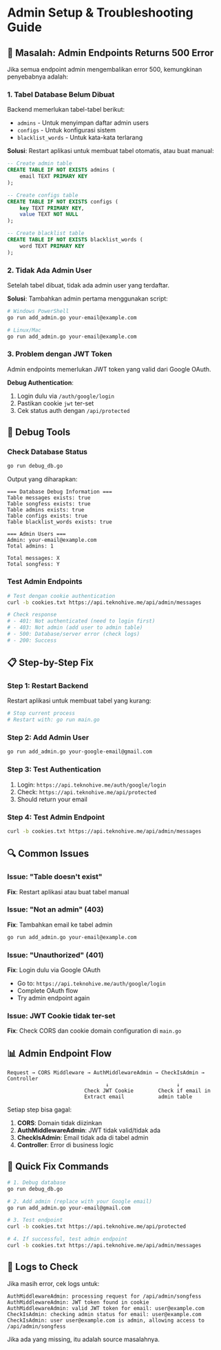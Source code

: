 # Admin Setup & Troubleshooting Guide

## 🚨 Masalah: Admin Endpoints Returns 500 Error

Jika semua endpoint admin mengembalikan error 500, kemungkinan penyebabnya adalah:

### 1. **Tabel Database Belum Dibuat**

Backend memerlukan tabel-tabel berikut:
- `admins` - Untuk menyimpan daftar admin users
- `configs` - Untuk konfigurasi sistem
- `blacklist_words` - Untuk kata-kata terlarang

**Solusi**: Restart aplikasi untuk membuat tabel otomatis, atau buat manual:

```sql
-- Create admin table
CREATE TABLE IF NOT EXISTS admins (
    email TEXT PRIMARY KEY
);

-- Create configs table
CREATE TABLE IF NOT EXISTS configs (
    key TEXT PRIMARY KEY,
    value TEXT NOT NULL
);

-- Create blacklist table
CREATE TABLE IF NOT EXISTS blacklist_words (
    word TEXT PRIMARY KEY
);
```

### 2. **Tidak Ada Admin User**

Setelah tabel dibuat, tidak ada admin user yang terdaftar.

**Solusi**: Tambahkan admin pertama menggunakan script:

```bash
# Windows PowerShell
go run add_admin.go your-email@example.com

# Linux/Mac
go run add_admin.go your-email@example.com
```

### 3. **Problem dengan JWT Token**

Admin endpoints memerlukan JWT token yang valid dari Google OAuth.

**Debug Authentication**:
1. Login dulu via `/auth/google/login`
2. Pastikan cookie `jwt` ter-set
3. Cek status auth dengan `/api/protected`

## 🔧 Debug Tools

### Check Database Status
```bash
go run debug_db.go
```

Output yang diharapkan:
```
=== Database Debug Information ===
Table messages exists: true
Table songfess exists: true
Table admins exists: true
Table configs exists: true
Table blacklist_words exists: true

=== Admin Users ===
Admin: your-email@example.com
Total admins: 1

Total messages: X
Total songfess: Y
```

### Test Admin Endpoints
```bash
# Test dengan cookie authentication
curl -b cookies.txt https://api.teknohive.me/api/admin/messages

# Check response
# - 401: Not authenticated (need to login first)
# - 403: Not admin (add user to admin table)
# - 500: Database/server error (check logs)
# - 200: Success
```

## 📋 Step-by-Step Fix

### Step 1: Restart Backend
Restart aplikasi untuk membuat tabel yang kurang:
```bash
# Stop current process
# Restart with: go run main.go
```

### Step 2: Add Admin User
```bash
go run add_admin.go your-google-email@gmail.com
```

### Step 3: Test Authentication
1. Login: `https://api.teknohive.me/auth/google/login`
2. Check: `https://api.teknohive.me/api/protected`
3. Should return your email

### Step 4: Test Admin Endpoint
```bash
curl -b cookies.txt https://api.teknohive.me/api/admin/messages
```

## 🔍 Common Issues

### Issue: "Table doesn't exist"
**Fix**: Restart aplikasi atau buat tabel manual

### Issue: "Not an admin" (403)
**Fix**: Tambahkan email ke tabel admin
```bash
go run add_admin.go your-email@example.com
```

### Issue: "Unauthorized" (401)
**Fix**: Login dulu via Google OAuth
- Go to: `https://api.teknohive.me/auth/google/login`
- Complete OAuth flow
- Try admin endpoint again

### Issue: JWT Cookie tidak ter-set
**Fix**: Check CORS dan cookie domain configuration di `main.go`

## 📊 Admin Endpoint Flow

```
Request → CORS Middleware → AuthMiddlewareAdmin → CheckIsAdmin → Controller
                                ↓                      ↓
                         Check JWT Cookie        Check if email in
                         Extract email           admin table
```

Setiap step bisa gagal:
1. **CORS**: Domain tidak diizinkan
2. **AuthMiddlewareAdmin**: JWT tidak valid/tidak ada
3. **CheckIsAdmin**: Email tidak ada di tabel admin
4. **Controller**: Error di business logic

## 🚀 Quick Fix Commands

```bash
# 1. Debug database
go run debug_db.go

# 2. Add admin (replace with your Google email)
go run add_admin.go your-email@gmail.com

# 3. Test endpoint
curl -b cookies.txt https://api.teknohive.me/api/protected

# 4. If successful, test admin endpoint
curl -b cookies.txt https://api.teknohive.me/api/admin/messages
```

## 📝 Logs to Check

Jika masih error, cek logs untuk:
```
AuthMiddlewareAdmin: processing request for /api/admin/songfess
AuthMiddlewareAdmin: JWT token found in cookie
AuthMiddlewareAdmin: valid JWT token for email: user@example.com
CheckIsAdmin: checking admin status for email: user@example.com
CheckIsAdmin: user user@example.com is admin, allowing access to /api/admin/songfess
```

Jika ada yang missing, itu adalah source masalahnya.
